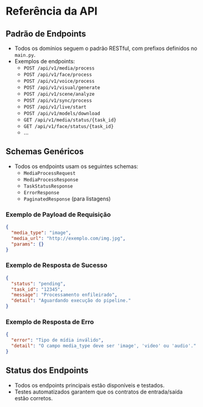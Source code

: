 # Referência da API

## Padrão de Endpoints
- Todos os domínios seguem o padrão RESTful, com prefixos definidos no `main.py`.
- Exemplos de endpoints:
  - `POST /api/v1/media/process`
  - `POST /api/v1/face/process`
  - `POST /api/v1/voice/process`
  - `POST /api/v1/visual/generate`
  - `POST /api/v1/scene/analyze`
  - `POST /api/v1/sync/process`
  - `POST /api/v1/live/start`
  - `POST /api/v1/models/download`
  - `GET /api/v1/media/status/{task_id}`
  - `GET /api/v1/face/status/{task_id}`
  - ...

## Schemas Genéricos
- Todos os endpoints usam os seguintes schemas:
  - `MediaProcessRequest`
  - `MediaProcessResponse`
  - `TaskStatusResponse`
  - `ErrorResponse`
  - `PaginatedResponse` (para listagens)

### Exemplo de Payload de Requisição
```json
{
  "media_type": "image",
  "media_url": "http://exemplo.com/img.jpg",
  "params": {}
}
```

### Exemplo de Resposta de Sucesso
```json
{
  "status": "pending",
  "task_id": "12345",
  "message": "Processamento enfileirado",
  "detail": "Aguardando execução do pipeline."
}
```

### Exemplo de Resposta de Erro
```json
{
  "error": "Tipo de mídia inválido",
  "detail": "O campo media_type deve ser 'image', 'video' ou 'audio'."
}
```

## Status dos Endpoints
- Todos os endpoints principais estão disponíveis e testados.
- Testes automatizados garantem que os contratos de entrada/saída estão corretos. 